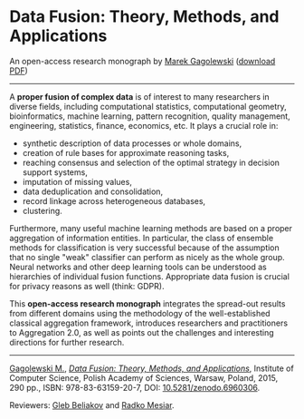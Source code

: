 # Data Fusion: Theory, Methods, and Applications

An open-access research monograph by [Marek Gagolewski](https://www.gagolewski.com)
([download PDF](https://raw.githubusercontent.com/gagolews/datafusion/master/datafusion.pdf))


---

A **proper fusion of complex data** is of interest to many researchers in
diverse fields, including computational statistics, computational geometry,
bioinformatics, machine learning, pattern recognition, quality management,
engineering, statistics, finance, economics, etc. It plays a crucial role in:

* synthetic description of data processes or whole domains,
* creation of rule bases for approximate reasoning tasks,
* reaching consensus and selection of the optimal strategy
    in decision support systems,
* imputation of missing values,
* data deduplication and consolidation,
* record linkage across heterogeneous databases,
* clustering.

Furthermore, many useful machine learning methods are based on a proper
aggregation of information entities. In particular, the class of ensemble
methods for classification is very successful because of the assumption
that no single "weak" classifier can perform as nicely as the whole group.
Neural networks and other deep learning tools can be understood as hierarchies
of individual fusion functions. Appropriate data fusion is crucial
for privacy reasons as well (think: GDPR).

This **open-access research monograph** integrates the spread-out results from
different domains using the methodology of the well-established classical
aggregation framework, introduces researchers and practitioners
to Aggregation 2.0, as well as points out the challenges and interesting
directions for further research.

---

[Gagolewski M.](https://www.gagolewski.com),
[*Data Fusion: Theory, Methods, and Applications*](https://raw.githubusercontent.com/gagolews/datafusion/master/datafusion.pdf),
Institute of Computer Science, Polish Academy of Sciences,
Warsaw, Poland, 2015, 290 pp.,
ISBN: 978-83-63159-20-7,
DOI: [10.5281/zenodo.6960306](https://doi.org/10.5281/zenodo.6960306).

Reviewers:
[Gleb Beliakov](https://scholar.google.com/citations?user=_plRpWEAAAAJ) and
[Radko Mesiar](https://scholar.google.com/citations?user=_kXpl5YAAAAJ).

